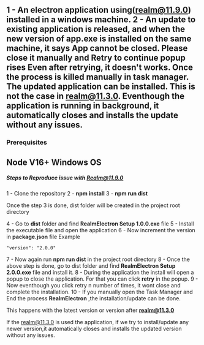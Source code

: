 1 - An electron application using(realm@11.9.0) installed in a windows machine.
2 - An update to existing application is released, and when the new version of app.exe is installed on the same machine, it says
App cannot be closed. Please close it manually and Retry to continue popup rises
Even after retrying, it doesn't works. Once the process is killed manually in task manager. The updated application can be installed.
This is not the case in realm@11.3.0. Eventhough the application is running in background, it automatically closes and installs the update without any issues.
---

### Prerequisites

Node V16+
Windows OS
---

##### Steps to Reproduce issue with Realm@11.9.0


1 - Clone the  repository
2 - **npm install**
3 - **npm run dist**

Once the step 3 is done, dist folder will  be created in the  project root  directory

4 - Go to **dist** folder and find **RealmElectron Setup 1.0.0.exe** file
5 - Install the executable file and open the application
6 - Now increment the version in **package.json** file
Example
```
"version": "2.0.0"
```
7 - Now again run **npm run dist** in the project  root directory
8 - Once the above step is done, go to dist folder and find **RealmElectron Setup 2.0.0.exe** file  and install it.
8 - During the application the  install will open a popup to close the application. 
For that you can click **retry** in the popup. 
9 - Now eventhough you click retry n number of times, it wont close and complete the installation.
10 - If you manually open the Task Manager and End the process **RealmElectron** ,the installation/update can be done.

This happens with the latest version or version after **realm@11.3.0**

If the realm@11.3.0 is used the application, if we try to install/update any newer version,it automatically closes and installs the updated version without any issues.
